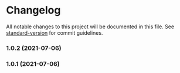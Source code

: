 # Changelog

All notable changes to this project will be documented in this file. See [standard-version](https://github.com/conventional-changelog/standard-version) for commit guidelines.


### 1.0.2 (2021-07-06)

### 1.0.1 (2021-07-06)
